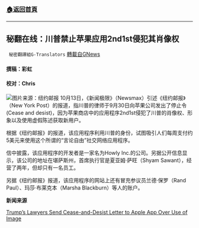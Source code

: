 ###  [:house:返回首頁](https://github.com/ourhimalayas/txt)
---


## 秘翻在线：川普禁止苹果应用2nd1st侵犯其肖像权
` 秘密翻譯組G-Translators` [轉載自GNews](https://gnews.org/zh-hans/1593093/)

#### 撰稿：彩虹

#### 校对：Chris
![](https://assets.gnews.org/wp-content/uploads/2021/10/图片1-32.jpg)图片来源：纽约邮报
10月13日，《新闻极限》（Newsmax）引述《纽约邮报》（New York Post）的报道，指川普的律师于9月30日向苹果公司发出了停止令(Cease and desist)，因为苹果商店中的应用程序2nd1st侵犯了川普的肖像权、形象以及使用虚假陈述获取新用户。

根据《纽约邮报》的报道，该应用程序利用川普的身份，试图吸引人们每周支付约5美元来使用这个所谓的“言论自由”社交网络应用程序。

信中披露，该应用程序的开发者是一家名为Howly Inc.的公司。另据公开信息显示，该公司的地址在堪萨斯州，首席执行官是夏亚姆·萨旺（Shyam Sawant），经营了两年，但却只有一名员工。

另据《纽约邮报》报道，该应用程序的网站上还有冒充参议员兰德·保罗（Rand Paul）、玛莎·布莱克本（Marsha Blackburn）等人的账户。

**新闻来源**

[Trump’s Lawyers Send Cease-and-Desist Letter to Apple App Over Use of Image](https://www.newsmax.com/newsfront/trump-social-media-twitter/2021/10/13/id/1040390/)
